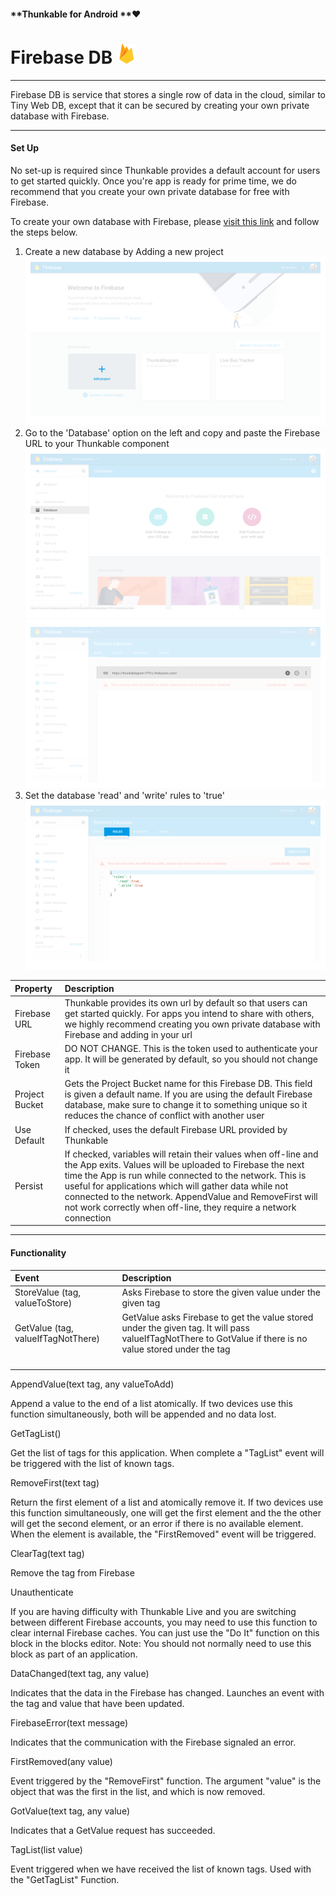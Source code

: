 #### **Thunkable for Android **❤

# Firebase DB ![](/assets/firebase-icon.png)

---

Firebase DB is service that stores a single row of data in the cloud, similar to Tiny Web DB, except that it can be secured by creating your own private database with Firebase.

---

#### Set Up

No set-up is required since Thunkable provides a default account for users to get started quickly.  Once you're app is ready for prime time, we do recommend that you create your own private database for free with Firebase.

To create your own database with Firebase, please [visit this link](https://firebase.google.com/) and follow the steps below.

1. Create a new database by Adding a new project ![](/assets/firebase-fig-1.png)
2. Go to the 'Database' option on the left and copy and paste the Firebase URL to your Thunkable component ![](/assets/firebase-fig-2.png)![](/assets/firebase-fig-3.png)
3. Set the database 'read' and 'write' rules to 'true' ![](/assets/firebase-fig-4.png)

| Property | Description |
| :--- | :--- |
| Firebase URL | Thunkable provides its own url by default so that users can get started quickly.  For apps you intend to share with others, we highly recommend creating you own private database with Firebase and adding in your url |
| Firebase Token | DO NOT CHANGE. This is the token used to authenticate your app. It will be generated by default, so you should not change it |
| Project Bucket | Gets the Project Bucket name for this Firebase DB. This field is given a default name. If you are using the default Firebase database, make sure to change it to something unique so it reduces the chance of conflict with another user |
| Use Default | If checked, uses the default Firebase URL provided by Thunkable |
| Persist  | If checked, variables will retain their values when off-line and the App exits. Values will be uploaded to Firebase the next time the App is run while connected to the network. This is useful for applications which will gather data while not connected to the network. AppendValue and RemoveFirst will not work correctly when off-line, they require a network connection |

---

#### Functionality

| Event | Description |
| :--- | :--- |
| StoreValue \(tag, valueToStore\) | Asks Firebase to store the given value under the given tag |   |
|  GetValue \(tag, valueIfTagNotThere\) | GetValue asks Firebase to get the value stored under the given tag. It will pass valueIfTagNotThere to GotValue if there is no value stored under the tag |
|  |  |
|  |  |
|  |  |
|  |  |

AppendValue\(text tag, any valueToAdd\)

Append a value to the end of a list atomically. If two devices use this function simultaneously, both will be appended and no data lost.

  


GetTagList\(\)

Get the list of tags for this application. When complete a "TagList" event will be triggered with the list of known tags.



RemoveFirst\(text tag\)

Return the first element of a list and atomically remove it. If two devices use this function simultaneously, one will get the first element and the the other will get the second element, or an error if there is no available element. When the element is available, the "FirstRemoved" event will be triggered.  


ClearTag\(text tag\)

Remove the tag from Firebase

Unauthenticate

If you are having difficulty with Thunkable Live and you are switching between different Firebase accounts, you may need to use this function to clear internal Firebase caches. You can just use the "Do It" function on this block in the blocks editor. Note: You should not normally need to use this block as part of an application.

DataChanged\(text tag, any value\)

Indicates that the data in the Firebase has changed. Launches an event with the tag and value that have been updated.



FirebaseError\(text message\)

Indicates that the communication with the Firebase signaled an error.  


FirstRemoved\(any value\)

Event triggered by the "RemoveFirst" function. The argument "value" is the object that was the first in the list, and which is now removed.  


GotValue\(text tag, any value\)

Indicates that a GetValue request has succeeded.

TagList\(list value\)

Event triggered when we have received the list of known tags. Used with the "GetTagList" Function.

